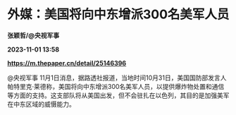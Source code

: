 # 外媒：美国将向中东增派300名美军人员
**张颖哲/@央视军事**

**2023-11-01 13:58**

**https://m.thepaper.cn/detail/25146396**

@央视军事 11月1日消息，据路透社报道，当地时间10月31日，美国国防部发言人帕特里克·莱德称，美国将向中东增派300名美军人员，以提供爆炸物处置和通信等方面的支持。这支部队将从美国出发，但不会驻扎在以色列，其目的是加强美军在中东区域的威慑能力。